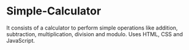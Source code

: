 # Simple-Calculator
It consists of a calculator to perform simple operations like addition, subtraction, multiplication, division and modulo.
Uses HTML, CSS and JavaScript.
